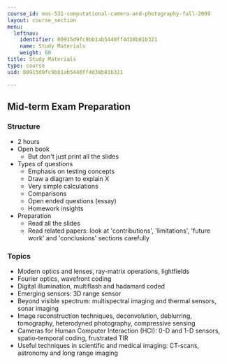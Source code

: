 ```yaml
---
course_id: mas-531-computational-camera-and-photography-fall-2009
layout: course_section
menu:
  leftnav:
    identifier: 00915d9fc9bb1ab5440ff4d38b81b321
    name: Study Materials
    weight: 60
title: Study Materials
type: course
uid: 00915d9fc9bb1ab5440ff4d38b81b321

---
```


Mid-term Exam Preparation
-------------------------

### Structure

*   2 hours
*   Open book
    *   But don't just print all the slides
*   Types of questions
    *   Emphasis on testing concepts
    *   Draw a diagram to explain X
    *   Very simple calculations
    *   Comparisons
    *   Open ended questions (essay)
    *   Homework insights
*   Preparation
    *   Read all the slides
    *   Read related papers: look at 'contributions', 'limitations', 'future work' and 'conclusions' sections carefully

### Topics

*   Modern optics and lenses, ray-matrix operations, lightfields
*   Fourier optics, wavefront coding
*   Digital illumination, multiflash and hadamard coded
*   Emerging sensors: 3D range sensor
*   Beyond visible spectrum: multispectral imaging and thermal sensors, sonar imaging
*   Image reconstruction techniques, deconvolution, deblurring, tomography, heterodyned photography, compressive sensing
*   Cameras for Human Computer Interaction (HCI): 0-D and 1-D sensors, spatio-temporal coding, frustrated TIR
*   Useful techniques in scientific and medical imaging: CT-scans, astronomy and long range imaging